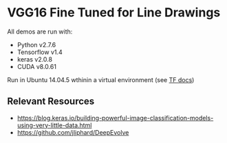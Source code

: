 # VGG16 Fine Tuned for Line Drawings
All demos are run with:
- Python v2.7.6
- Tensorflow v1.4
- keras v2.0.8
- CUDA v8.0.61

Run in Ubuntu 14.04.5 wthinin a virtual environment (see [TF docs](https://www.tensorflow.org/install/install_linux))

## Relevant Resources
- https://blog.keras.io/building-powerful-image-classification-models-using-very-little-data.html  
- https://github.com/jliphard/DeepEvolve

